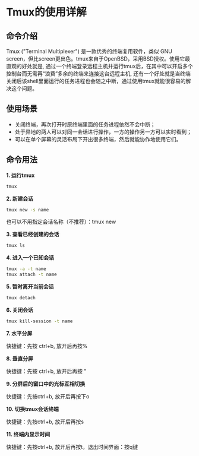 # Tmux的使用详解

## 命令介绍

Tmux ("Terminal Multiplexer") 是一款优秀的终端复用软件，类似 GNU screen，但比screen更出色。tmux来自于OpenBSD，采用BSD授权。使用它最直观的好处就是, 通过一个终端登录远程主机并运行tmux后，在其中可以开启多个控制台而无需再“浪费”多余的终端来连接这台远程主机, 还有一个好处就是当终端关闭后该shell里面运行的任务进程也会随之中断，通过使用tmux就能很容易的解决这个问题。

## 使用场景

- 关闭终端，再次打开时原终端里面的任务进程依然不会中断；
- 处于异地的两人可以对同一会话进行操作，一方的操作另一方可以实时看到；
- 可以在单个屏幕的灵活布局下开出很多终端，然后就能协作地使用它们。

## 命令用法

**1. 运行tmux**
```bash
tmux
```

**2. 新建会话**
```bash
tmux new -s name
```
也可以不用指定会话名称（不推荐）：tmux new

**3. 查看已经创建的会话**
```bash
tmux ls
```

**4. 进入一个已知会话**
```bash
tmux -a -t name
tmux attach -t name
```

**5. 暂时离开当前会话**
```bash
tmux detach
```

**6. 关闭会话**
```bash
tmux kill-session -t name
```

**7. 水平分屏**

快捷键：先按 ctrl+b, 放开后再按%

**8. 垂直分屏**

快捷键：先按 ctrl+b, 放开后再按 "

**9. 分屏后的窗口中的光标互相切换**

快捷键：先按ctrl+b, 放开后再按下o

**10. 切换tmux会话终端**

快捷键：先按ctrl+b, 放开后再按s

**11. 终端内显示时间**

快捷键：先按ctrl+b, 放开后再按t，退出时间界面：按q键


